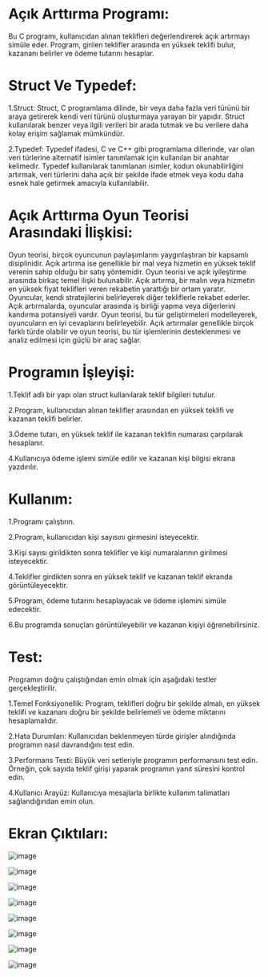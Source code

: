# Açık Arttırma Programı:

Bu C programı, kullanıcıdan alınan teklifleri değerlendirerek açık artırmayı simüle eder. Program, girilen teklifler arasında en yüksek teklifi bulur, kazananı belirler ve ödeme tutarını hesaplar.

# Struct Ve Typedef:

1.Struct: Struct, C programlama dilinde, bir veya daha fazla veri türünü bir araya getirerek kendi veri türünü oluşturmaya yarayan bir yapıdır. Struct kullanılarak benzer veya ilgili verileri bir arada tutmak ve bu verilere daha kolay erişim sağlamak mümkündür.

2.Typedef: Typedef ifadesi, C ve C++ gibi programlama dillerinde, var olan veri türlerine alternatif isimler tanımlamak için kullanılan bir anahtar kelimedir. Typedef kullanılarak tanımlanan isimler, kodun okunabilirliğini artırmak, veri türlerini daha açık bir şekilde ifade etmek veya kodu daha esnek hale getirmek amacıyla kullanılabilir.

# Açık Arttırma Oyun Teorisi Arasındaki İlişkisi:

Oyun teorisi, birçok oyuncunun paylaşımlarını yaygınlaştıran bir kapsamlı disiplinidir. Açık artırma ise genellikle bir mal veya hizmetin en yüksek teklif verenin sahip olduğu bir satış yöntemidir. Oyun teorisi ve açık iyileştirme arasında birkaç temel ilişki bulunabilir. Açık artırma, bir malın veya hizmetin en yüksek fiyat teklifleri veren rekabetin yarattığı bir ortam yaratır. Oyuncular, kendi stratejilerini belirleyerek diğer tekliflerle rekabet ederler. Açık artırmalarda, oyuncular arasında iş birliği yapma veya diğerlerini kandırma potansiyeli vardır. Oyun teorisi, bu tür geliştirmeleri modelleyerek, oyuncuların en iyi cevaplarını belirleyebilir. Açık artırmalar genellikle birçok farklı türde olabilir ve oyun teorisi, bu tür işlemlerinin desteklenmesi ve analiz edilmesi için güçlü bir araç sağlar.

# Programın İşleyişi:

1.Teklif adlı bir yapı olan struct kullanılarak teklif bilgileri tutulur.

2.Program, kullanıcıdan alınan teklifler arasından en yüksek teklifi ve kazanan teklifi belirler.

3.Ödeme tutarı, en yüksek teklif ile kazanan teklifin numarası çarpılarak hesaplanır.

4.Kullanıcıya ödeme işlemi simüle edilir ve kazanan kişi bilgisi ekrana yazdırılır.

# Kullanım:

1.Programı çalıştırın.

2.Program, kullanıcıdan kişi sayısını girmesini isteyecektir.

3.Kişi sayısı girildikten sonra teklifler ve kişi numaralarının girilmesi isteyecektir.

4.Teklifler girdikten sonra en yüksek teklif ve kazanan teklif ekranda görüntüleyecektir.

5.Program, ödeme tutarını hesaplayacak ve ödeme işlemini simüle edecektir.

6.Bu programda sonuçları görüntüleyebilir ve kazanan kişiyi öğrenebilirsiniz.

# Test:

Programın doğru çalıştığından emin olmak için aşağıdaki testler gerçekleştirilir.

1.Temel Fonksiyonellik: Program, teklifleri doğru bir şekilde almalı, en yüksek teklifi ve kazananı doğru bir şekilde belirlemeli ve ödeme miktarını hesaplamalıdır.

2.Hata Durumları: Kullanıcıdan beklenmeyen türde girişler alındığında programın nasıl davrandığını test edin.

3.Performans Testi: Büyük veri setleriyle programın performansını test edin. Örneğin, çok sayıda teklif girişi yaparak programın yanıt süresini kontrol edin.

4.Kullanıcı Arayüz: Kullanıcıya mesajlarla birlikte kullanım talimatları sağlandığından emin olun.

# Ekran Çıktıları:

![image](https://github.com/CeydaAkman/acik-arttirma-programi/assets/148623804/b6189315-b411-47c3-b349-775a4b16e0e6)

![image](https://github.com/CeydaAkman/acik-arttirma-programi/assets/148623804/49785bc4-1419-43cb-b401-a2edbc09cee1)

![image](https://github.com/CeydaAkman/acik-arttirma-programi/assets/148623804/ef750984-ce1b-4e1a-93c0-19330c0b97b5)

![image](https://github.com/CeydaAkman/acik-arttirma-programi/assets/148623804/531c9f33-320c-47a6-90ad-b29f31051677)

![image](https://github.com/CeydaAkman/acik-arttirma-programi/assets/148623804/a2794025-9f97-46ff-ae56-ff821b77911e)

![image](https://github.com/CeydaAkman/acik-arttirma-programi/assets/148623804/bdac855f-8b29-4575-9d58-62429000e42c)

![image](https://github.com/CeydaAkman/acik-arttirma-programi/assets/148623804/8c6770c9-892c-4c24-8f1c-cbdba2b813d1)

![image](https://github.com/CeydaAkman/acik-arttirma-programi/assets/148623804/77e3011e-ff54-412d-81ff-cce360b403b2)
